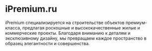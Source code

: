 # iPremium.ru
iPremium специализируется на строительстве объектов премиум-класса, предлагая роскошные и высококачественные жилые и коммерческие проекты. Благодаря вниманию к деталям и эксклюзивному дизайну, мы превращаем каждое пространство в образец элегантности и совершенства.
